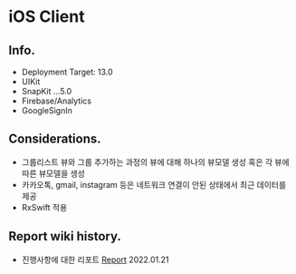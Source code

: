 # iOS Client

## Info.
* Deployment Target: 13.0
* UIKit
* SnapKit ...5.0
* Firebase/Analytics
* GoogleSignIn

## Considerations.
- 그룹리스트 뷰와 그룹 추가하는 과정의 뷰에 대해 하나의 뷰모델 생성 혹은 각 뷰에 따른 뷰모델을 생성
- 카카오톡, gmail, instagram 등은 네트워크 연결이 안된 상태에서 최근 데이터를 제공
- RxSwift 적용

## Report wiki history.
- 진행사항에 대한 리포트
[Report](https://hyper-stealer-69c.notion.site/Watch-Ball-s-Wiki-a4b621ddd31f4def9c06b86ba3ece958)
2022.01.21

